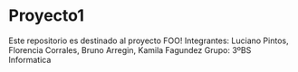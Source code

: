 # Proyecto1
Este repositorio es destinado al proyecto FOO!
Integrantes: Luciano Pintos, Florencia Corrales, Bruno Arregin, Kamila Fagundez 
Grupo: 3ºBS Informatica

